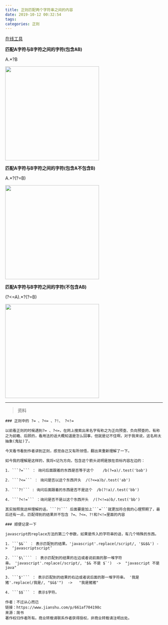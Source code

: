 ```yaml
---
title: 正则匹配两个字符串之间的内容
date: 2019-10-12 00:32:54
tags:
categories: 正则
---
```


[在线工具](http://c.runoob.com/front-end/854)

**匹配A字符与B字符之间的字符(包含AB)**

A.*?B

<img width="300" src="正则匹配两个字符串之间的内容/1.png">

**匹配A字符与B字符之间的字符(包含A不包含B)**

A.*?(?=B)

<img width="300" src="正则匹配两个字符串之间的内容/2.png">

**匹配A字符与B字符之间的字符(不包含AB)**

(?<=A).*?(?=B)

<img width="300" src="正则匹配两个字符串之间的内容/3.png">



---
> 资料

```
### 正则中的 ?= 、?<= 、?!、 ?<!=

以前看正则的时候遇到?= 、?<=，在网上搜索出来名字有称之为正向预查、负向预查的，有称之为前瞻、后顾的，看用法的话大概知道是怎么回事，但就是记不住啊，对于我来说，这名称太抽象(鬼扯)了。

今天看书看到作者讲到正则，感觉自己又有所领悟，翻出来重新理解了一下。

如今我的理解是这样的，我将<记为方向，包含这个箭头说明是放在目标内容左边的：

1. ```?=``` ： 询问后面跟着的东西是否等于这个    /b(?=a)/.test('bab')

2. ```?<=``` ： 询问是否以这个东西开头  /(?<=a)b/.test('ab')

3. ```?!``` : 询问后面跟着的东西是否不是这个  /b(?!a)/.test('bb')

4. ```?<!=``` ：询问是否不是以这个东西开头  /(?<!=a)b/.test('bb')

其实按照我这样理解的话，```?!``` 后面要是加上```=```就更加符合我的心理预期了，最后还有一点，匹配得到的结果并不包含 ?=、?<=、?!和?<!=里面的内容

### 顺便记录一下

javascript的replace方法的第二个参数，如果是传入的字符串的话，有几个特殊的东西。

1. ```$&`` ： 表示匹配到的结果。'javascript'.replace(/script/, '$&$&') ->  ‘javascriptscript’

2. ```$\```` ： 表示匹配到的结果的左边或者说前面的那一堆字符串。 'javascript'.replace(/script/, '$& 不是 $`')  ->  "javascript 不是 java"

3. ```$'``` ： 表示匹配到的结果的右边或者说后面的那一堆字符串。 '我是猪'.replace(/我是/, "$&$'")  ->   "我是猪猪"

4. ```$$``` ： 表示$字符。

作者：不过从心而已
链接：https://www.jianshu.com/p/661af704198c
来源：简书
著作权归作者所有。商业转载请联系作者获得授权，非商业转载请注明出处。
```